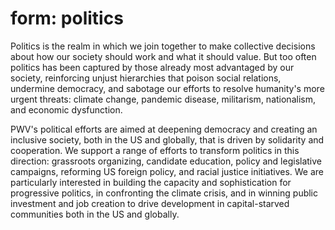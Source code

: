 # form: politics

Politics is the realm in which we join together to make collective decisions about how our society should work and what it should value. But too often politics has been captured by those already most advantaged by our society, reinforcing unjust hierarchies that poison social relations, undermine democracy, and sabotage our efforts to resolve humanity's more urgent threats: climate change, pandemic disease, militarism, nationalism, and economic dysfunction.

PWV's political efforts are aimed at deepening democracy and creating an inclusive society, both in the US and globally, that is driven by solidarity and cooperation. We support a range of efforts to transform politics in this direction: grassroots organizing, candidate education, policy and legislative campaigns, reforming US foreign policy, and racial justice initiatives. We are particularly interested in building the capacity and sophistication for progressive politics, in confronting the climate crisis, and in winning public investment and job creation to drive development in capital-starved communities both in the US and globally.
